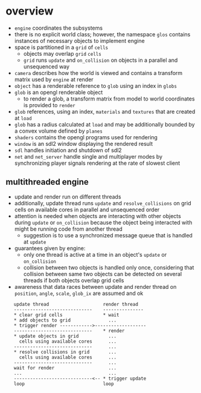 # overview
* `engine` coordinates the subsystems
* there is no explicit world class; however, the namespace `glos` contains instances of necessary objects to implement engine
* space is partitioned in a `grid` of `cells`
  - objects may overlap `grid` `cells`
  - `grid` runs `update` and `on_collision` on objects in a parallel and unsequenced way
* `camera` describes how the world is viewed and contains a transform matrix used by `engine` at render
* `object` has a renderable reference to `glob` using an index in `globs`
* `glob` is an opengl renderable object
  - to render a glob, a transform matrix from model to world coordinates is provided to `render`
* `glob` references, using an index, `materials` and `textures` that are created at `load`
* `glob` has a radius calculated at `load` and may be additionally bounded by a convex volume defined by `planes`
* `shaders` contains the opengl programs used for rendering
* `window` is an sdl2 window displaying the rendered result
* `sdl` handles initiation and shutdown of sdl2
* `net` and `net_server` handle single and multiplayer modes by synchronizing player signals rendering at the rate of slowest client

## multithreaded engine
* update and render run on different threads
* additionally, update thread runs `update` and `resolve_collisions` on grid cells on available cores in parallel and unsequenced order
* attention is needed when objects are interacting with other objects during `update` or `on_collision` because the object being interacted with might be running code from another thread
  - suggestion is to use a synchronized message queue that is handled at `update`
* guarantees given by engine:
  - only one thread is active at a time in an object's `update` or `on_collision`
  - collision between two objects is handled only once, considering that collision between same two objects can be detected on several threads if both objects overlap grid cells
* awareness that data races between update and render thread on `position`, `angle`, `scale`, `glob_ix` are assumed and ok

```
   update thread                    render thread
   -----------------------------    ---------------
   * clear grid cells               * wait
   * add objects to grid              ...
   * trigger render ------------>-------------------
   -----------------------------    * render
   * update objects in grid           ...
     cells using available cores      ...
   -----------------------------      ...
   * resolve collisions in grid       ...
     cells using available cores      ...
   -----------------------------      ...
   wait for render                    ...
   ...                                ...                              
   -----------------------------<-- * trigger update
   loop                             loop
```
